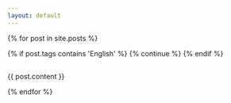 ```yaml
---
layout: default
---
```


<div>
{% for post in site.posts %}

{% if post.tags contains 'English' %}
  {% continue %}
{% endif %}

<article itemscope itemtype="http://schema.org/Article">

  <h2 class="post-title" itemprop="name"></h2>
  
  <div> {{ post.content }} </div>

</article>
  
{% endfor %}
</div>

